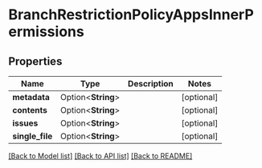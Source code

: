 # BranchRestrictionPolicyAppsInnerPermissions

## Properties

Name | Type | Description | Notes
------------ | ------------- | ------------- | -------------
**metadata** | Option<**String**> |  | [optional]
**contents** | Option<**String**> |  | [optional]
**issues** | Option<**String**> |  | [optional]
**single_file** | Option<**String**> |  | [optional]

[[Back to Model list]](../README.md#documentation-for-models) [[Back to API list]](../README.md#documentation-for-api-endpoints) [[Back to README]](../README.md)


